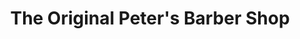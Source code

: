 ---
title: "The Original Peter's Barber Shop"
url: /bristol/the-original-peters-barber-shop/
shop: hairdresser
---
